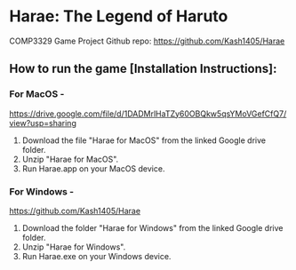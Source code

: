 # Harae:  The Legend of Haruto
COMP3329 Game Project
Github repo: https://github.com/Kash1405/Harae


## How to run the game [Installation Instructions]:

### For MacOS - 
  https://drive.google.com/file/d/1DADMrlHaTZy60OBQkw5qsYMoVGefCfQ7/view?usp=sharing
  1. Download the file "Harae for MacOS" from the linked Google drive folder.
  2. Unzip "Harae for MacOS".
  3. Run Harae.app on your MacOS device.
  
### For Windows - 
  https://github.com/Kash1405/Harae
  1. Download the folder "Harae for Windows" from the linked Google drive folder.
  2. Unzip "Harae for Windows".
  3. Run Harae.exe on your Windows device.
